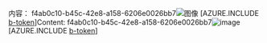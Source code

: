 <span data-ttu-id="456dc-101">内容： f4ab0c10-b45c-42e8-a158-6206e0026bb7![图像](247825e1-9b41-4981-a093-3f758bbb4045.png)
[AZURE.INCLUDE [b-token](c3ba2428-ce1e-4301-9c23-f8d547e0c0b4.md)]</span><span class="sxs-lookup"><span data-stu-id="456dc-101">Content: f4ab0c10-b45c-42e8-a158-6206e0026bb7![image](247825e1-9b41-4981-a093-3f758bbb4045.png)
[AZURE.INCLUDE [b-token](c3ba2428-ce1e-4301-9c23-f8d547e0c0b4.md)]</span></span>
